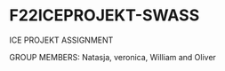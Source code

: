 # F22ICEPROJEKT-SWASS

ICE PROJEKT ASSIGNMENT

GROUP MEMBERS: Natasja, veronica, William and Oliver
